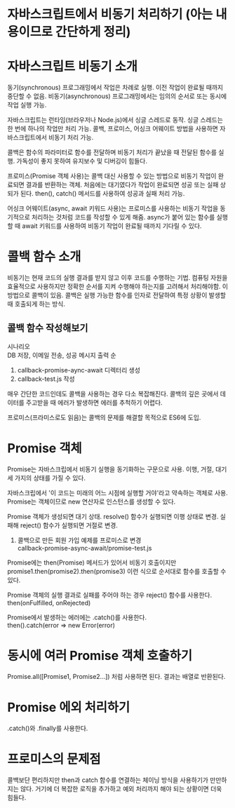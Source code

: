 # **자바스크립트에서 비동기 처리하기 (아는 내용이므로 간단하게 정리)**  
# **자바스크립트 비동기 소개**  
동기(synchronous) 프로그래밍에서 작업은 차례로 실행. 이전 작업이 완료될 때까지 중단할 수 없음. 비동기(asynchronous) 프로그래밍에서는 임의의 순서로 
또는 동시에 작업 실행 가능.  
  
자바스크립트는 런타임(브라우저나 Node.js)에서 싱글 스레드로 동작. 싱글 스레드는 한 번에 하나의 작업만 처리 가능. 콜백, 프로미스, 어싱크 어웨이트 
방법을 사용하면 자바스크립트에서 비동기 처리 가능.  
  
콜백은 함수의 파라미터로 함수를 전달하며 비동기 처리가 끝났을 때 전달된 함수를 실행. 가독성이 좋지 못하여 유지보수 및 디버깅이 힘들다.  
  
프로미스(Promise 객체 사용)는 콜백 대신 사용할 수 있는 방법으로 비동기 작업이 완료되면 결과를 반환하는 객체. 처음에는 대기였다가 작업이 완료되면 
성공 또는 실패 상되가 된다. then(), catch() 메서드를 사용하여 성공과 실패 처리 가능.  
  
어싱크 어웨이트(async, await 키워드 사용)는 프로미스를 사용하는 비동기 작업을 동기적으로 처리하는 것처럼 코드를 작성할 수 있게 해줌. async가 
붙어 있는 함수를 실행할 때 await 키워드를 사용하여 비동기 작업이 완료될 때까지 기다릴 수 있다.  
  
# **콜백 함수 소개**  
비동기는 현재 코드의 실행 결과를 받지 않고 이후 코드를 수행하는 기법. 컴퓨팅 자원을 효율적으로 사용하지만 정확한 순서를 지켜 수행해야 하는지를 
고려해서 처리해야함. 이 방법으로 콜백이 있음. 콜백은 실행 가능한 함수를 인자로 전달하여 특정 상황이 발생할 때 호출되게 하는 방식.  
  
## **콜백 함수 작성해보기**  
시나리오  
DB 저장, 이메일 전송, 성공 메시지 출력 순  
  
1. callback-promise-aync-await 디렉터리 생성  
2. callback-test.js 작성  
  
매우 간단한 코드인데도 콜백을 사용하는 경우 다소 복잡해진다. 콜백의 깊은 곳에서 데이터를 주고받을 때 에러가 발생하면 에러를 추척하기 어렵다.  
  
프로미스(프라미스로도 읽음)는 콜백의 문제를 해결할 목적으로 ES6에 도입.  
  
# **Promise 객체**  
Promise는 자바스크립에서 비동기 실행을 동기화하는 구문으로 사용. 이행, 거절, 대기 세 가지의 상태를 가질 수 있다.    
  
자바스크립에서 '이 코드는 미래의 어느 시점에 실행할 거야'라고 약속하는 객체로 사용. Promise는 객체이므로 new 연산자로 인스턴스를 생성할 수 있다.  
  
Promise 객체가 생성되면 대기 상태. resolve() 함수가 실행되면 이행 상태로 변경. 실패해 reject() 함수가 실행되면 거절로 변경.  
  
1. 콜백으로 만든 회원 가입 예제를 프로미스로 변경  
callback-promise-async-await/promise-test.js  
  
Promise에는 then(Promise) 메서드가 있어서 비동기 호출이지만 promise1.then(promise2).then(promise3) 이런 식으로 순서대로 함수를 호출할 수 
있다.  
  
Promise 객체의 실행 결과로 실패를 주어야 하는 경우 reject() 함수를 사용한다.  
then(onFulfilled, onRejected)  
  
Promise에서 발생하는 에러에는 .catch()를 사용한다.  
then().catch(error => new Error(error)  
  
# **동시에 여러 Promise 객체 호출하기**  
Promise.all([Promise1, Promise2...]) 처럼 사용하면 된다. 결과는 배열로 반환된다.  
  
# **Promise 에외 처리하기**  
.catch()와 .finally를 사용한다.  
  
# **프로미스의 문제점**  
콜백보단 편리하지만 then과 catch 함수를 연결하는 체이닝 방식을 사용하기가 만만하지는 않다. 거기에 더 복잡한 로직을 추가하고 예외 처리까지 해야 
되는 상황이면 더욱 힘들다.  
  
